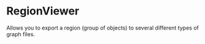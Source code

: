 RegionViewer
============

Allows you to export a region (group of objects) to several different types of graph files.
